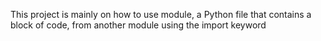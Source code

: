 This project is mainly on how to use module, a Python file that contains a block of code, from another module using the import keyword
